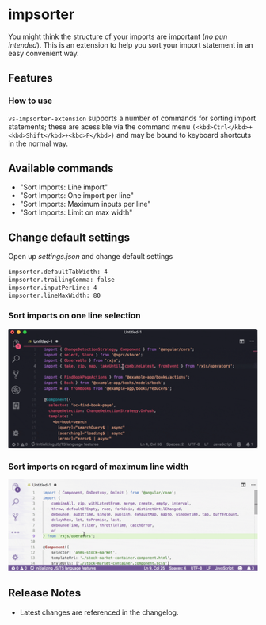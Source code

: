# impsorter

You might think the structure of your imports are important (_no pun intended_). This is an extension to help you sort your import statement in an easy convenient way.

## Features

### How to use

`vs-impsorter-extension` supports a number of commands for sorting import statements; these are acessible via the command menu `(<kbd>Ctrl</kbd>+<kbd>Shift</kbd>+<kbd>P</kbd>)` and may be bound to keyboard shortcuts in the normal way.

## Available commands

- "Sort Imports: Line import"
- "Sort Imports: One import per line"
- "Sort Imports: Maximum inputs per line"
- "Sort Imports: Limit on max width"

## Change default settings

Open up _settings.json_ and change default settings

```
impsorter.defaultTabWidth: 4
impsorter.trailingComma: false
impsorter.inputPerLine: 4
impsorter.lineMaxWidth: 80
```

### Sort imports on one line selection

![sortLine](https://raw.githubusercontent.com/nuintun/impsorter/master/assets/vs-impsorter-sortLine.gif)

### Sort imports on regard of maximum line width

![sortLines](https://raw.githubusercontent.com/nuintun/impsorter/master/assets/vs-importer-sortLinesWidth.gif)

## Release Notes

- Latest changes are referenced in the changelog.
